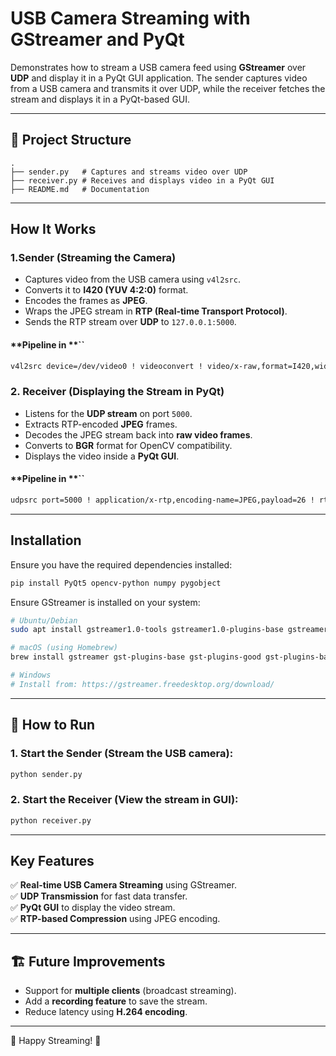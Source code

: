 # USB Camera Streaming with GStreamer and PyQt

Demonstrates how to stream a USB camera feed using **GStreamer** over **UDP** and display it in a PyQt GUI application. The sender captures video from a USB camera and transmits it over UDP, while the receiver fetches the stream and displays it in a PyQt-based GUI.

---

## 📜 Project Structure

```
.
├── sender.py   # Captures and streams video over UDP
├── receiver.py # Receives and displays video in a PyQt GUI
├── README.md   # Documentation
```

---

## How It Works

### **1.Sender (Streaming the Camera)**

- Captures video from the USB camera using `v4l2src`.
- Converts it to **I420 (YUV 4:2:0)** format.
- Encodes the frames as **JPEG**.
- Wraps the JPEG stream in **RTP (Real-time Transport Protocol)**.
- Sends the RTP stream over **UDP** to `127.0.0.1:5000`.

#### **Pipeline in **``

```sh
v4l2src device=/dev/video0 ! videoconvert ! video/x-raw,format=I420,width=640,height=480 ! jpegenc ! rtpjpegpay ! udpsink host=127.0.0.1 port=5000
```

### **2. Receiver (Displaying the Stream in PyQt)**

- Listens for the **UDP stream** on port `5000`.
- Extracts RTP-encoded **JPEG** frames.
- Decodes the JPEG stream back into **raw video frames**.
- Converts to **BGR** format for OpenCV compatibility.
- Displays the video inside a **PyQt GUI**.

#### **Pipeline in **``

```sh
udpsrc port=5000 ! application/x-rtp,encoding-name=JPEG,payload=26 ! rtpjpegdepay ! jpegdec ! videoconvert ! video/x-raw,format=BGR ! appsink name=sink emit-signals=True
```

---

## Installation

Ensure you have the required dependencies installed:

```sh
pip install PyQt5 opencv-python numpy pygobject
```

Ensure GStreamer is installed on your system:

```sh
# Ubuntu/Debian
sudo apt install gstreamer1.0-tools gstreamer1.0-plugins-base gstreamer1.0-plugins-good gstreamer1.0-plugins-bad gstreamer1.0-plugins-ugly gstreamer1.0-libav

# macOS (using Homebrew)
brew install gstreamer gst-plugins-base gst-plugins-good gst-plugins-bad gst-plugins-ugly gst-libav

# Windows
# Install from: https://gstreamer.freedesktop.org/download/
```

---

## 🎯 How to Run

### **1. Start the Sender** (Stream the USB camera):

```sh
python sender.py
```

### **2. Start the Receiver** (View the stream in GUI):

```sh
python receiver.py
```

---

## Key Features

✅ **Real-time USB Camera Streaming** using GStreamer.\
✅ **UDP Transmission** for fast data transfer.\
✅ **PyQt GUI** to display the video stream.\
✅ **RTP-based Compression** using JPEG encoding.

---

## 🏗 Future Improvements

- Support for **multiple clients** (broadcast streaming).
- Add a **recording feature** to save the stream.
- Reduce latency using **H.264 encoding**.

---

🎉 Happy Streaming! 🚀

